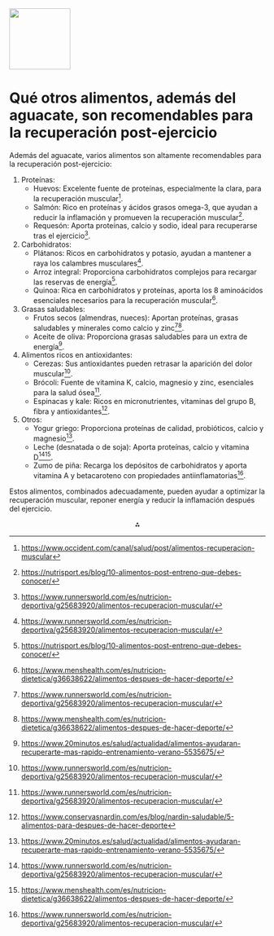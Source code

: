 <img src="https://r2cdn.perplexity.ai/pplx-full-logo-primary-dark%402x.png" class="logo" width="120"/>

# Qué otros alimentos, además del aguacate, son recomendables para la recuperación post-ejercicio

Además del aguacate, varios alimentos son altamente recomendables para la recuperación post-ejercicio:

1. Proteínas:
    - Huevos: Excelente fuente de proteínas, especialmente la clara, para la recuperación muscular[^5].
    - Salmón: Rico en proteínas y ácidos grasos omega-3, que ayudan a reducir la inflamación y promueven la recuperación muscular[^6].
    - Requesón: Aporta proteínas, calcio y sodio, ideal para recuperarse tras el ejercicio[^1].
2. Carbohidratos:
    - Plátanos: Ricos en carbohidratos y potasio, ayudan a mantener a raya los calambres musculares[^1].
    - Arroz integral: Proporciona carbohidratos complejos para recargar las reservas de energía[^6].
    - Quinoa: Rica en carbohidratos y proteínas, aporta los 8 aminoácidos esenciales necesarios para la recuperación muscular[^2].
3. Grasas saludables:
    - Frutos secos (almendras, nueces): Aportan proteínas, grasas saludables y minerales como calcio y zinc[^1][^2].
    - Aceite de oliva: Proporciona grasas saludables para un extra de energía[^3].
4. Alimentos ricos en antioxidantes:
    - Cerezas: Sus antioxidantes pueden retrasar la aparición del dolor muscular[^1].
    - Brócoli: Fuente de vitamina K, calcio, magnesio y zinc, esenciales para la salud ósea[^1].
    - Espinacas y kale: Ricos en micronutrientes, vitaminas del grupo B, fibra y antioxidantes[^4].
5. Otros:
    - Yogur griego: Proporciona proteínas de calidad, probióticos, calcio y magnesio[^3].
    - Leche (desnatada o de soja): Aporta proteínas, calcio y vitamina D[^1][^2].
    - Zumo de piña: Recarga los depósitos de carbohidratos y aporta vitamina A y betacaroteno con propiedades antiinflamatorias[^1].

Estos alimentos, combinados adecuadamente, pueden ayudar a optimizar la recuperación muscular, reponer energía y reducir la inflamación después del ejercicio.

<div style="text-align: center">⁂</div>

[^1]: https://www.runnersworld.com/es/nutricion-deportiva/g25683920/alimentos-recuperacion-muscular/

[^2]: https://www.menshealth.com/es/nutricion-dietetica/g36638622/alimentos-despues-de-hacer-deporte/

[^3]: https://www.20minutos.es/salud/actualidad/alimentos-ayudaran-recuperarte-mas-rapido-entrenamiento-verano-5535675/

[^4]: https://www.conservasnardin.com/es/blog/nardin-saludable/5-alimentos-para-despues-de-hacer-deporte

[^5]: https://www.occident.com/canal/salud/post/alimentos-recuperacion-muscular

[^6]: https://nutrisport.es/blog/10-alimentos-post-entreno-que-debes-conocer/

[^7]: https://www.fiatc.es/blog/post/que-comer-despues-de-entrenar-y-que-evitar

[^8]: https://www.fisiocrem.at/blog/prevencion-lesiones/trucos-y-consejos/alimentos-recuperacion-muscular/

